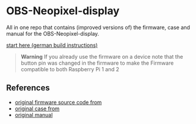 OBS-Neopixel-display
====================

All in one repo that contains (improved versions of) the firmware, case and manual for the OBS-Neopixel-display.

[start here (german build instructions)](bauanleitung/README.md)

> **Warning** If you already use the firmware on a device note that the button pin was changed in the firmware to make the Firmware compatible to both Raspberry Pi 1 and 2

References
----------
- [original firmware source code from](https://git.chaotikum.org/malte/openbikesensor-neopixel)
- [original case from](https://github.com/openbikesensor/8x32-neopixel-case)
- [original manual](https://md.dennis-boldt.de/e7RjfgLORk20s4eOPV2OUQ)